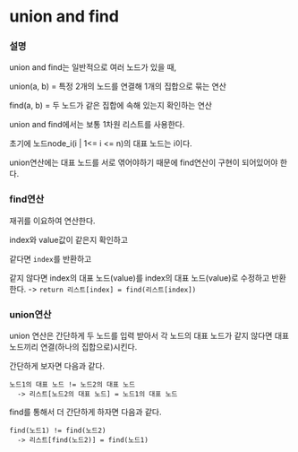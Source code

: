 # union and find 

### 설명
union and find는 일반적으로 여러 노드가 있을 때,




union(a, b) = 특정 2개의 노드를 연결해 1개의 집합으로 묶는 연산


find(a, b) = 두 노드가 같은 집합에 속해 있는지 확인하는 연산


union and find에서는 보통 1차원 리스트를 사용한다.


초기에 노드node_i(i | 1<= i <= n)의 대표 노드는 i이다.


union연산에는 대표 노드를 서로 엮어야하기 때문에 find연산이 구현이 되어있어야 한다.


### find연산
재귀를 이요하여 연산한다.


index와 value값이 같은지 확인하고


같다면 ```index```를 반환하고


같지 않다면 index의 대표 노드(value)를 index의 대표 노드(value)로 수정하고 반환한다. -> ```return 리스트[index] = find(리스트[index])```


### union연산
union 연산은 간단하게 두 노드를 입력 받아서 각 노드의 대표 노드가 같지 않다면 대표 노드끼리 연결(하나의 집합으로)시킨다.


간단하게 보자면 다음과 같다.

```
노드1의 대표 노드 != 노드2의 대표 노드
  -> 리스트[노드2의 대표 노드] = 노드1의 대표 노드
```


find를 통해서 더 간단하게 하자면 다음과 같다.


```
find(노드1) != find(노드2)
  -> 리스트[find(노드2)] = find(노드1)
```
